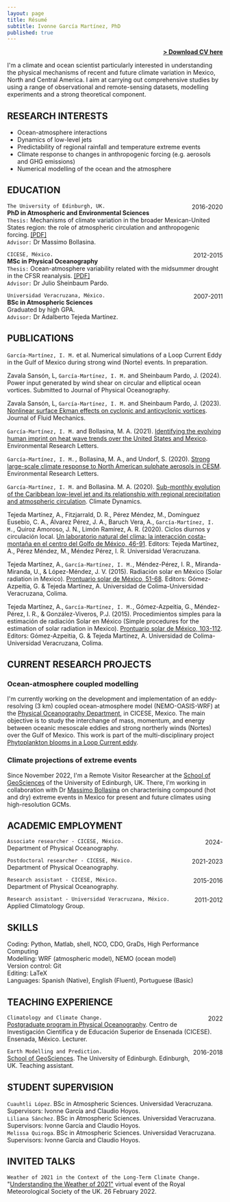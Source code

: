 ```yaml
---
layout: page
title: Résumé
subtitle: Ivonne García Martínez, PhD
published: true
---
```


<span style="float: right; "><a href="{{ '/assets/resume.pdf' | prepend: site.baseurl }}"><strong>> Download CV here</strong></a> </span>
<br>

I'm a climate and ocean scientist particularly interested in understanding the physical mechanisms of recent and future climate variation in Mexico, North and Central America. I aim at carrying out comprehensive studies by using a range of observational and remote-sensing datasets, modelling experiments and a strong theoretical component.

## RESEARCH INTERESTS
- Ocean-atmosphere interactions
- Dynamics of low-level jets 
- Predictability of regional rainfall and temperature extreme events
- Climate response to changes in anthropogenic forcing (e.g. aerosols and GHG emissions)
- Numerical modelling of the ocean and the atmosphere

## EDUCATION
```The University of Edinburgh, UK. ```<span style="float: right; ">2016-2020</span>  
**PhD in Atmospheric and Environmental Sciences**  
```Thesis:``` Mechanisms of climate variation in the broader Mexican-United States region: the role of atmospheric circulation and anthropogenic forcing. [[PDF]](https://era.ed.ac.uk/handle/1842/38003)
<br>```Advisor:``` Dr Massimo Bollasina. 
 
```CICESE, México.``` <span style="float: right; ">2012-2015</span>  
**MSc in Physical Oceanography**  
```Thesis:``` Ocean-atmosphere variability related with the midsummer drought in the CFSR reanalysis. [[PDF]](https://cicese.repositorioinstitucional.mx/jspui/handle/1007/1238)
<br>```Advisor:``` Dr Julio Sheinbaum Pardo.

```Universidad Veracruzana, México.``` <span style="float: right; ">2007-2011</span>  
**BSc in Atmospheric Sciences**  
Graduated by high GPA.
<br>```Advisor:``` Dr Adalberto Tejeda Martínez.

## PUBLICATIONS
```García-Martínez, I. M.``` et al. Numerical simulations of a Loop Current Eddy in the Gulf of Mexico during strong wind (Norte) events. In preparation. 

Zavala Sansón, L, ```García-Martínez, I. M.``` and Sheinbaum Pardo, J. (2024). Power input generated by wind shear on circular and elliptical ocean vortices. Submitted to Journal of Physical Oceanography.

Zavala Sansón, L, ```García-Martínez, I. M.``` and Sheinbaum Pardo, J. (2023). [Nonlinear surface Ekman effects
on cyclonic and anticyclonic vortices](https://www.cambridge.org/core/journals/journal-of-fluid-mechanics/article/abs/nonlinear-surface-ekman-effects-on-cyclonic-and-anticyclonic-vortices/55A2A4B7CD9645EB2BE6183DF6A594A8). Journal of Fluid Mechanics.

```García-Martínez, I. M.``` and Bollasina, M. A. (2021). [Identifying the evolving human imprint on heat wave trends over the United States and Mexico](https://iopscience.iop.org/article/10.1088/1748-9326/ac1edb). Environmental Research Letters.

```García-Martínez, I. M.,``` Bollasina, M. A., and Undorf, S. (2020). [Strong large-scale climate
response to North American sulphate aerosols in CESM](https://iopscience.iop.org/article/10.1088/1748-9326/abbe45). Environmental Research Letters.

```García-Martínez, I. M.``` and Bollasina. M. A. (2020). [Sub-monthly evolution of the Caribbean low-level jet and its relationship with regional precipitation and atmospheric circulation](https://link.springer.com/article/10.1007/s00382-020-05237-y). Climate Dynamics.

Tejeda Martínez, A., Fitzjarrald, D. R., Pérez Méndez, M., Domínguez Eusebio, C. A., Álvarez Pérez, J. A., Baruch Vera, A., ```García-Martínez, I. M.```, Quiroz Amoroso, J. N., Limón Ramírez, A. R. (2020). Ciclos diurnos y circulación local. [Un laboratorio natural del clima: la interacción costa-montaña en el centro del Golfo de México, 46-91](http://libros.uv.mx/index.php/UV/catalog/book/QC021). Editors: Tejeda Martínez, A., Pérez Méndez, M., Méndez Pérez, I. R. Universidad Veracruzana.

Tejeda Martínez, A., ```García-Martínez, I. M.```, Méndez-Pérez, I. R., Miranda-Miranda, U., & López-Méndez, J. V. (2015). Radiación solar en México (Solar radiation in Mexico). [Prontuario solar de México, 51-68](http://ww.ucol.mx/content/publicacionesenlinea/adjuntos/Prontuario-solar-de-Mexico-(noviembre-de-2015)_6.pdf). Editors: Gómez-Azpeitia, G. & Tejeda Martínez, A. Universidad de Colima-Universidad Veracruzana, Colima.

Tejeda Martínez, A., ```García-Martínez, I. M.```, Gómez-Azpeitia, G., Méndez-Pérez, I. R., & González-Viveros, P.J. (2015). Procedimientos simples para la estimación de radiación Solar en México (Simple procedures for the estimation of solar radiation in Mexico). [Prontuario solar de México, 103-112](http://ww.ucol.mx/content/publicacionesenlinea/adjuntos/Prontuario-solar-de-Mexico-(noviembre-de-2015)_6.pdf). Editors: Gómez-Azpeitia, G. & Tejeda Martínez, A. Universidad de Colima-Universidad Veracruzana, Colima.

## CURRENT RESEARCH PROJECTS
### Ocean-atmosphere coupled modelling
I'm currently working on the development and implementation of an eddy-resolving (3 km) coupled ocean-atmosphere model (NEMO-OASIS-WRF) at the [Physical Oceanography Department](https://oceanografia.cicese.mx/), in CICESE, Mexico. The main objective is to study the interchange of mass, momentum, and energy between oceanic mesoscale eddies and strong northerly winds (Nortes) over the Gulf of Mexico. This work is part of the multi-disciplinary project [Phytoplankton blooms in a Loop Current eddy](https://gliders.cicese.mx/phytbloomeddy).

### Climate projections of extreme events 
Since November 2022, I'm a Remote Visitor Researcher at the [School of GeoSciences](https://www.ed.ac.uk/geosciences) of the University of Edinburgh, UK. There, I'm working in collaboration with Dr [Massimo Bollasina](https://www.research.ed.ac.uk/en/persons/massimo-bollasina) on characterising compound (hot and dry) extreme events in Mexico for present and future climates using high-resolution GCMs.

## ACADEMIC EMPLOYMENT
```Associate researcher - CICESE, México.``` <span style="float: right; ">2024-    </span>  <br>Department of Physical Oceanography.

```Postdoctoral researcher - CICESE, México.``` <span style="float: right; ">2021-2023    </span>  <br>Department of Physical Oceanography.  

```Research assistant - CICESE, México.``` <span style="float: right; ">2015-2016</span>  
 Department of Physical Oceanography. 

```Research assistant - Universidad Veracruzana, México.``` <span style="float: right; ">2011-2012</span>  
 Applied Climatology Group.  

## SKILLS
Coding: Python, Matlab, shell, NCO, CDO, GraDs, High Performance Computing
<br>Modelling: WRF (atmospheric model), NEMO (ocean model)
<br>Version control: Git
<br>Editing: LaTeX
<br>Languages:  Spanish (Native), English (Fluent), Portuguese (Basic)

## TEACHING EXPERIENCE
```Climatology and Climate Change.``` <span style="float: right; ">2022</span>  
[Postgraduate program in Physical Oceanography](https://posgrados.cicese.mx/oceanografiafisica). Centro de Investigación Científica y de Educación Superior de Ensenada (CICESE). Ensenada, México. Lecturer.

```Earth Modelling and Prediction.``` <span style="float: right; ">2016-2018</span>  
[School of GeoSciences](https://www.ed.ac.uk/geosciences). The University of Edinburgh. Edinburgh, UK. Teaching assistant.

## STUDENT SUPERVISION
```Cuauhtli López```. BSc in Atmospheric Sciences. Universidad Veracruzana. Supervisors: Ivonne García and Claudio Hoyos.
<br>```Liliana Sánchez```. BSc in Atmospheric Sciences. Universidad Veracruzana. Supervisors: Ivonne García and Claudio Hoyos.
<br>```Melissa Quiroga```. BSc in Atmospheric Sciences. Universidad Veracruzana. Supervisors: Ivonne García and Claudio Hoyos.

## INVITED TALKS
```Weather of 2021 in the Context of the Long-Term Climate Change.``` "[Understanding the Weather of 2021"](https://www.rmets.org/event/virtual-understanding-weather-2021) virtual event of the Royal Meteorological Society of the UK. 26 February 2022.

